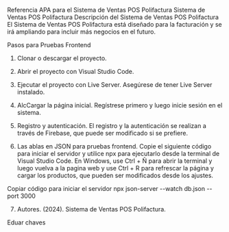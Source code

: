 Referencia APA para el Sistema de Ventas POS Polifactura
Sistema de Ventas POS Polifactura
Descripción del Sistema de Ventas POS Polifactura
El Sistema de Ventas POS Polifactura está diseñado para la facturación y se irá ampliando para incluir más negocios en el futuro.

Pasos para Pruebas Frontend
1. Clonar o descargar el proyecto.

2. Abrir el proyecto con Visual Studio Code.

3. Ejecutar el proyecto con Live Server. Asegúrese de tener Live Server instalado.

4. AlcCargar la página inicial. Regístrese primero y luego inicie sesión en el sistema.

5. Registro y autenticación. El registro y la autenticación se realizan a través de Firebase, que puede ser modificado si se prefiere.

6. Las ablas en JSON para pruebas frontend. Copie el siguiente código para iniciar el servidor y utilice npx para ejecutarlo desde la terminal de Visual Studio Code. En Windows, use Ctrl + Ñ para abrir la terminal y luego vuelva a la pagina web y use Ctrl + R para refrescar la página y cargar los productos, que pueden ser modificados desde los ajustes.


Copiar código para iniciar el servidor 
npx json-server --watch db.json --port 3000

7. Autores. (2024). Sistema de Ventas POS Polifactura.

Eduar chaves

